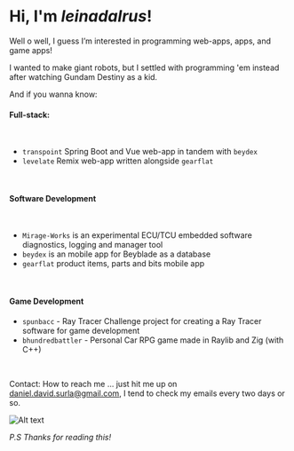 # Hi, I'm _leinadalrus_!

Well o well, I guess I’m interested in programming web-apps, apps, and game apps!

I wanted to make giant robots, but I settled with programming 'em instead after watching Gundam Destiny as a kid.

And if you wanna know: 

#### Full-stack:

<br>

- `transpoint` Spring Boot and Vue web-app in tandem with `beydex`
- `levelate` Remix web-app written alongside `gearflat`

<br>

#### Software Development

<br>

- `Mirage-Works` is an experimental ECU/TCU embedded software diagnostics, logging and manager tool
- `beydex` is an mobile app for Beyblade as a database
- `gearflat` product items, parts and bits mobile app

<br>

#### Game Development

- `spunbacc` - Ray Tracer Challenge project for creating a Ray Tracer software for game development
- `bhundredbattler` - Personal Car RPG game made in Raylib and Zig (with C++)

<br>

Contact: How to reach me ... just hit me up on daniel.david.surla@gmail.com, I tend to check my emails every two days or so.

![Alt text](images/daniel03.jpg)

*P.S*
  *Thanks for reading this!*
<!---
leinadalrus/leinadalrus is a ✨ special ✨ repository because its `README.md` (this file) appears on your GitHub profile.
You can click the Preview link to take a look at your changes.
--->
